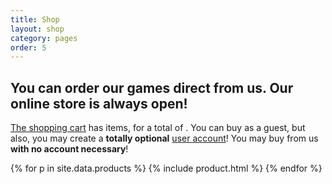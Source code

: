 ```yaml
---
title: Shop
layout: shop
category: pages
order: 5
---
```


## You can order our games direct from us. Our online store is always open!

<p class="snipcart-summary">
    <a href="#" class="snipcart-checkout">The shopping cart</a> has <span class="snipcart-total-items"></span> items, for a total of <span class="snipcart-total-price"></span>.
    You can buy as a guest, but also, you may create a <strong>totally optional</strong> <a href="#" class="snipcart-user-email snipcart-user-profile">user account</a>! You may buy from us <strong>with no account necessary</strong>!
</p>
<div class="products">
{% for p in site.data.products %}
{% include product.html %}
{% endfor %}
</div>
